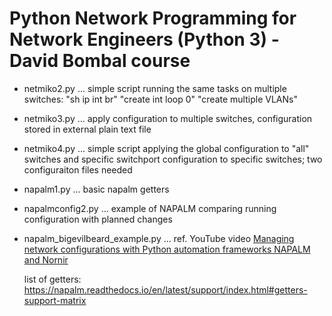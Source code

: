# Python Network Programming for Network Engineers (Python 3) - David Bombal course

- netmiko2.py ... simple script running the same tasks on multiple switches:
   "sh ip int br"
   "create int loop 0"
   "create multiple VLANs"
- netmiko3.py ... apply configuration to multiple switches, configuration 
   stored in external plain text file 
- netmiko4.py ... simple script applying the global configuration to "all" switches
   and specific switchport configuration to specific switches; two configuraiton files needed 
- napalm1.py ... basic napalm getters
- napalmconfig2.py ... example of NAPALM comparing running configuration with planned changes 
- napalm_bigevilbeard_example.py ... ref. YouTube video [Managing network configurations with Python automation frameworks NAPALM and Nornir](https://youtu.be/3uIk0WQLHZk)

  list of getters: https://napalm.readthedocs.io/en/latest/support/index.html#getters-support-matrix
